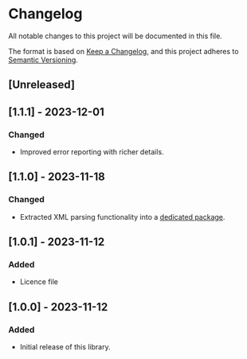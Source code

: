 # Changelog

All notable changes to this project will be documented in this file.

The format is based on [Keep a Changelog](https://keepachangelog.com/en/1.0.0/), and this project adheres to [Semantic Versioning](https://semver.org/spec/v2.0.0.html).

## [Unreleased]

## [1.1.1] - 2023-12-01

### Changed

- Improved error reporting with richer details.

## [1.1.0] - 2023-11-18

### Changed

- Extracted XML parsing functionality into a [dedicated package](https://github.com/sketch204/AtomXML). 

## [1.0.1] - 2023-11-12

### Added

- Licence file

## [1.0.0] - 2023-11-12

### Added

- Initial release of this library.
